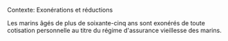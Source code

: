 Contexte: Exonérations et réductions

Les marins âgés de plus de soixante-cinq ans sont exonérés de toute cotisation personnelle au titre du régime d'assurance vieillesse des marins.